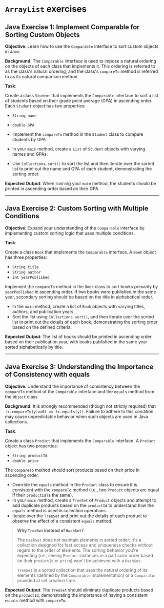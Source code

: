 # `ArrayList` exercises

## Java Exercise 1: Implement Comparable for Sorting Custom Objects

**Objective**: Learn how to use the `Comparable` interface to sort custom objects in Java.

**Background**: The `Comparable` interface is used to impose a natural ordering on the objects of each class that implements it.
This ordering is referred to as the class's natural ordering, and the class's `compareTo` method is referred to as its natural comparison method.

**Task**:

Create a class `Student` that implements the `Comparable` interface to sort a list of students based on their grade point average (GPA) in ascending order.
Each `Student` object has two properties:
- `String name`
- `double GPA`

- Implement the `compareTo` method in the `Student` class to compare students by GPA.
- In your `main` method, create a `List` of `Student` objects with varying names and GPAs.
- Use `Collections.sort()` to sort the list and then iterate over the sorted list to print out the name and GPA of each student, demonstrating the sorting order.

**Expected Output**: When running your `main` method, the students should be printed in ascending order based on their GPA.

---

## Java Exercise 2: Custom Sorting with Multiple Conditions

**Objective**: Expand your understanding of the `Comparable` interface by implementing custom sorting logic that uses multiple conditions.

**Task**:

Create a class `Book` that implements the `Comparable` interface.
A `Book` object has three properties:
- `String title`
- `String author`
- `int yearPublished`

Implement the `compareTo` method in the `Book` class to sort books primarily by `yearPublished` in ascending order.
If two books were published in the same year, secondary sorting should be based on the title in alphabetical order.

- In the `main` method, create a list of `Book` objects with varying titles, authors, and publication years.
- Sort the list using `Collections.sort()`, and then iterate over the sorted list to print out the details of each book, demonstrating the sorting order based on the defined criteria.

**Expected Output**: The list of books should be printed in ascending order based on their publication year, with books published in the same year sorted alphabetically by title.

---

## Java Exercise 3: Understanding the Importance of Consistency with equals

**Objective**: Understand the importance of consistency between the `compareTo` method of the `Comparable` interface and the `equals` method from the `Object` class.

**Background**: It is strongly recommended (though not strictly required) that `(x.compareTo(y)==0) == (x.equals(y))`.
Failure to adhere to this condition may cause unpredictable behavior when such objects are used in Java collections.

**Task**:

Create a class `Product` that implements the `Comparable` interface.
A `Product` object has two properties:
- `String productId`
- `double price`

The `compareTo` method should sort products based on their price in ascending order.

- Override the `equals` method in the `Product` class to ensure it is consistent with the `compareTo` method (i.e., two `Product` objects are equal if their `productId` is the same).
- In your `main` method, create a `TreeSet` of `Product` objects and attempt to add duplicate products based on the `productId` to understand how the `equals` method is used in collection operations.
- Iterate over the `TreeSet` and print out the details of each product to observe the effect of a consistent `equals` method.

> **Why `TreeSet` instead of `HashSet`?**
> 
> The `HashSet` does not maintain elements in sorted order; it's a collection designed for fast access and uniqueness checks without regard to the order of elements.
> The sorting behavior you're expecting (i.e., seeing `Product` instances in a particular order based on their `productId` or `price`) won't be achieved with a `HashSet`.
> 
> `TreeSet` is a sorted collection that uses the natural ordering of its elements (defined by the `Comparable` implementation) or a `Comparator` provided at set creation time.

**Expected Output**: The `TreeSet` should eliminate duplicate products based on the `productId`, demonstrating the importance of having a consistent `equals` method with `compareTo`.
